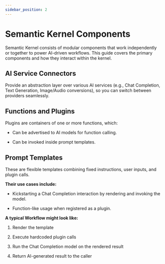 ```yaml
---
sidebar_position: 2
---
```


# Semantic Kernel Components

Semantic Kernel consists of modular components that work independently or together to power AI-driven workflows. This guide covers the primary components and how they interact within the kernel.

## AI Service Connectors

Provide an abstraction layer over various AI services (e.g., Chat Completion, Text Generation, Image/Audio conversions), so you can switch between providers seamlessly.

## Functions and Plugins

Plugins are containers of one or more functions, which:

- Can be advertised to AI models for function calling.

- Can be invoked inside prompt templates.

## Prompt Templates

These are flexible templates combining fixed instructions, user inputs, and plugin calls.

**Their use cases include:**

- Kickstarting a Chat Completion interaction by rendering and invoking the model.

- Function-like usage when registered as a plugin.

**A typical Workflow might look like:**

1. Render the template

2. Execute hardcoded plugin calls

3. Run the Chat Completion model on the rendered result

4. Return AI-generated result to the caller
